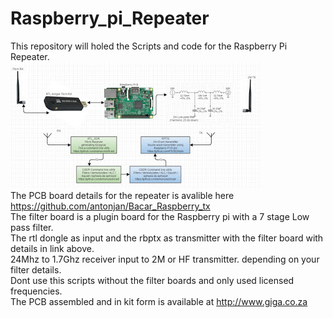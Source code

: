 # Raspberry_pi_Repeater
This repository will holed the Scripts and code for the Raspberry Pi Repeater.<br>
![Alt text](FM_Repeater_1.jpg?raw=true "Block diagram")<br>
The PCB board details for the repeater is avalible here  https://github.com/antonjan/Bacar_Raspberry_tx <br>
The filter board is a plugin board for the Raspberry pi with a 7 stage Low pass filter.<br>
The rtl dongle as input and the rbptx as transmitter with the filter board with details in link above.<br>
24Mhz to 1.7Ghz receiver input to 2M or HF transmitter. depending on your filter details.<br>
Dont use this scripts without the filter boards and only used licensed frequencies.<br>
The PCB assembled and in kit form is available at http://www.giga.co.za<br>


